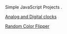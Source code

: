 Simple JavaScript Projects .

[Analog and Digital clocks](https://alik64.github.io/JS_projects/Clocks/)

[Random Color Flipper ](https://alik64.github.io/JS_projects/Color_Flipper/)
